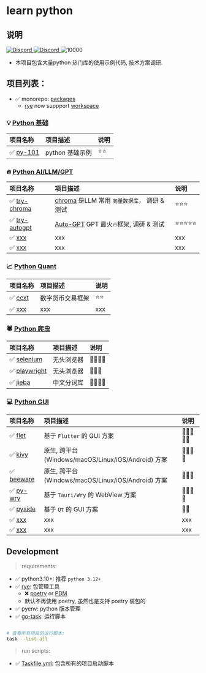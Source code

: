 # learn python

## 说明

<p align="#middle">
    <a href="https://discord.com/invite/MnDA9pfWAW" target="_blank">
      <img src="https://img.shields.io/badge/Discord-GossipCoder-%237289DA.svg?logo=iscord&logoColor=white" alt="Discord">
    </a> 
    <a href="https://discord.com/invite/MnDA9pfWAW" target="_blank">
      <img src="https://img.shields.io/discord/877031318272217179" alt="Discord">
    </a> 
    <img src="https://visitor-badge.laobi.icu/badge?page_id=better-py" alt="10000" />
</p>

- 本项目包含大量python 热门库的使用示例代码, 技术方案调研.

## 项目列表：

- ✅️ monorepo: [packages](./packages/)
    - [rye](https://arc.net/l/quote/nfjcylkn) now suppport [workspace](https://rye-up.com/guide/workspaces/)

[//]: # (y23m01p01-xxx 项目编号规则)

### 💡 [Python 基础](./packages/py-101)

| 项目名称                           | 项目描述        | 说明   |  
|:-------------------------------|:------------|:-----| 
| ✅️ [py-101](./packages/py-101) | python 基础示例 | ⭐️⭐️ |

### 🔥 [Python AI/LLM/GPT](./packages/py-ai)

| 项目名称                                         | 项目描述                                                                              | 说明        |  
|:---------------------------------------------|:----------------------------------------------------------------------------------|:----------| 
| ✅️ [try-chroma](packages/py-ai/try-chroma)   | [chroma](https://github.com/chroma-core/chroma) 是LLM 常用 `向量数据库`， 调研 & 测试          | ⭐️⭐️⭐️    |
| ✅️ [try-autogpt](packages/py-ai/try-autogpt) | [Auto-GPT](https://github.com/Significant-Gravitas/Auto-GPT) GPT 最火🔥️框架, 调研 & 测试 | ⭐️⭐️⭐⭐️⭐️ |
| ✅️ [xxx]()                                   | xxx                                                                               | xxx       |
| ✅️ [xxx]()                                   | xxx                                                                               | xxx       |

### 📈 [Python Quant](./packages/py-quant)

| 项目名称                                    | 项目描述     | 说明   |  
|:----------------------------------------|:---------|:-----| 
| ✅️ [ccxt](./packages/py-quant/try-ccxt) | 数字货币交易框架 | ⭐️⭐️ |
| ✅️ [xxx]()                              | xxx      | xxx  |

### 🕷️ [Python 爬虫](./packages/py-crawler)

| 项目名称                                                  | 项目描述  | 说明       |  
|:------------------------------------------------------|:------|:---------|
| ✅️ [selenium](./packages/py-crawler/try-selenium)     | 无头浏览器 | 🌟🌟🌟🌟 |
| ✅️ [playwright](./packages/py-crawler/try-playwright) | 无头浏览器 | 🌟🌟🌟   | 
| ✅️ [jieba](./packages/py-try/try-jieba)               | 中文分词库 | 🌟🌟🌟🌟 |

### 💻 [Python GUI](./packages/py-gui)

| 项目名称                                        | 项目描述                                        | 说明         |  
|:--------------------------------------------|:--------------------------------------------|:-----------|
| ✅️ [flet](./packages/py-gui/try-flet)       | 基于 `Flutter` 的 GUI 方案                       | 🌟🌟🌟🌟🌟 | 
| ✅️ [kivy](./packages/py-gui/try-kivy)       | 原生, 跨平台(Windows/macOS/Linux/iOS/Android) 方案 | 🌟🌟🌟🌟   |
| ✅️ [beeware](./packages/py-gui/try-beeware) | 原生, 跨平台(Windows/macOS/Linux/iOS/Android) 方案 | 🌟🌟🌟     |
| ✅️ [py-wry]()                               | 基于 `Tauri/Wry` 的 WebView 方案                 | 🌟🌟🌟🌟   |
| ✅️ [pyside](./packages/py-gui/try-pyside)   | 基于 `Qt` 的 GUI 方案                            | 🌟🌟       |
| ✅️ [xxx]()                                  | xxx                                         | xxx        |
| ✅️ [xxx]()                                  | xxx                                         | xxx        |    

## Development

> requirements:

- ✅️ python3.10+: 推荐 `python 3.12+`
- ✅ [rye](https://github.com/astral-sh/rye): 包管理工具
    - ❌ [poetry](https://python-poetry.org/docs/) or [PDM](https://pdm-project.org/latest/)
    - 默认不再使用 poetry, 虽然也是支持 poetry 装包的
- ✅️ pyenv: python 版本管理
- ✅️ [go-task](https://taskfile.dev/#/installation): 运行脚本

```bash

# 查看所有项目的运行脚本:
task --list-all

```

> run scripts:

- ✅️ [Taskfile.yml](./Taskfile.yml): 包含所有的项目启动脚本

